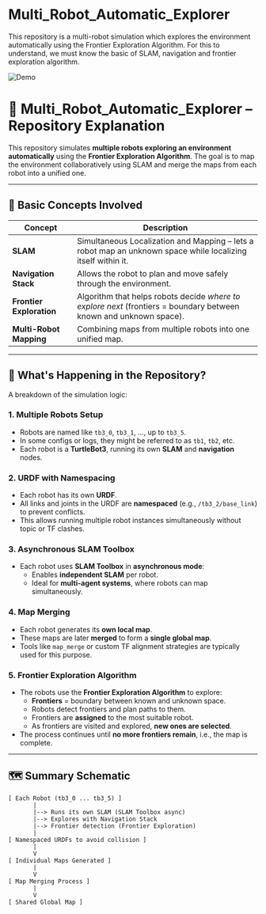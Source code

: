 # Multi_Robot_Automatic_Explorer
This repository is a multi-robot simulation which explores the environment automatically using the Frontier Exploration Algorithm. For this to understand, we must know the basic of SLAM, navigation and frontier exploration algorithm.

![Demo](Demo.gif)


# 🤖 Multi_Robot_Automatic_Explorer – Repository Explanation

This repository simulates **multiple robots exploring an environment automatically** using the **Frontier Exploration Algorithm**. The goal is to map the environment collaboratively using SLAM and merge the maps from each robot into a unified one.

---

## 🔧 Basic Concepts Involved

| Concept                | Description                                                                 |
|------------------------|-----------------------------------------------------------------------------|
| **SLAM**               | Simultaneous Localization and Mapping – lets a robot map an unknown space while localizing itself within it. |
| **Navigation Stack**   | Allows the robot to plan and move safely through the environment.           |
| **Frontier Exploration** | Algorithm that helps robots decide _where to explore next_ (frontiers = boundary between known and unknown space). |
| **Multi-Robot Mapping**| Combining maps from multiple robots into one unified map.                  |

---

## 🧠 What's Happening in the Repository?

A breakdown of the simulation logic:

### 1. **Multiple Robots Setup**
- Robots are named like `tb3_0`, `tb3_1`, ..., up to `tb3_5`.
- In some configs or logs, they might be referred to as `tb1`, `tb2`, etc.
- Each robot is a **TurtleBot3**, running its own **SLAM** and **navigation** nodes.

### 2. **URDF with Namespacing**
- Each robot has its own **URDF**.
- All links and joints in the URDF are **namespaced** (e.g., `/tb3_2/base_link`) to prevent conflicts.
- This allows running multiple robot instances simultaneously without topic or TF clashes.

### 3. **Asynchronous SLAM Toolbox**
- Each robot uses **SLAM Toolbox** in **asynchronous mode**:
  - Enables **independent SLAM** per robot.
  - Ideal for **multi-agent systems**, where robots can map simultaneously.

### 4. **Map Merging**
- Each robot generates its **own local map**.
- These maps are later **merged** to form a **single global map**.
- Tools like `map_merge` or custom TF alignment strategies are typically used for this purpose.

### 5. **Frontier Exploration Algorithm**
- The robots use the **Frontier Exploration Algorithm** to explore:
  - **Frontiers** = boundary between known and unknown space.
  - Robots detect frontiers and plan paths to them.
  - Frontiers are **assigned** to the most suitable robot.
  - As frontiers are visited and explored, **new ones are selected**.
- The process continues until **no more frontiers remain**, i.e., the map is complete.

---

## 🗺️ Summary Schematic

```plaintext
[ Each Robot (tb3_0 ... tb3_5) ]
       |
       |--> Runs its own SLAM (SLAM Toolbox async)
       |--> Explores with Navigation Stack
       |--> Frontier detection (Frontier Exploration)
       |
[ Namespaced URDFs to avoid collision ]
       |
       V
[ Individual Maps Generated ]
       |
       V
[ Map Merging Process ]
       |
       V
[ Shared Global Map ]

